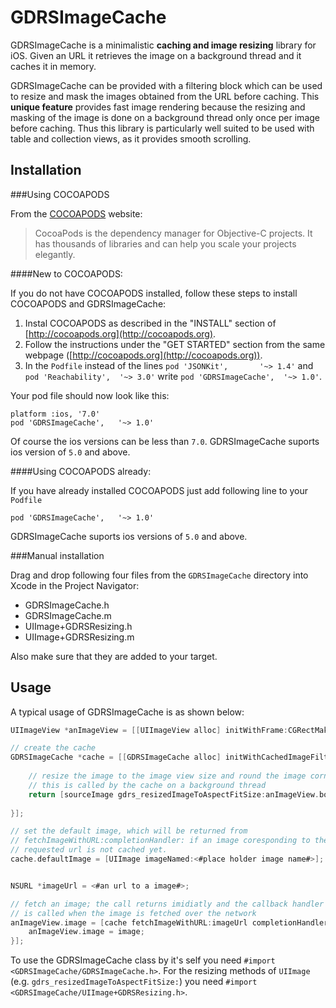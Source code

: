 GDRSImageCache
==============

GDRSImageCache is a minimalistic **caching and image resizing** library for iOS. Given an
URL it retrieves the image on a background thread and it caches it in memory. 

GDRSImageCache can be provided with a filtering block which can be used to resize and mask 
the images obtained from the URL before caching. This **unique feature** provides fast image 
rendering because the resizing and masking of the image is done on a background thread 
only once per image before caching. Thus this library is particularly well suited to be 
used with table and collection views, as it provides smooth scrolling.

Installation
-----------

###Using COCOAPODS

From the [COCOAPODS](http://cocoapods.org) website:

> CocoaPods is the dependency manager for Objective-C projects. It has thousands of libraries and can help you scale your projects elegantly.

####New to COCOAPODS:

If you do not have COCOAPODS installed, follow these steps to install COCOAPODS and 
GDRSImageCache:

1.	Instal COCOAPODS as described in the "INSTALL" section of [http://cocoapods.org](http://cocoapods.org). 
1.	Follow the instructions under the "GET STARTED" section from the same webpage 
	([http://cocoapods.org](http://cocoapods.org)).
1.	In the ```Podfile``` instead of the lines ```pod 'JSONKit',       '~> 1.4'``` and 
	```pod 'Reachability',  '~> 3.0'``` write ```pod 'GDRSImageCache',	'~> 1.0'```.

Your pod file should now look like this:

	platform :ios, '7.0'
	pod 'GDRSImageCache',	'~> 1.0'

Of course the ios versions can be less than ```7.0```. GDRSImageCache suports ios version 
of ```5.0``` and above.

####Using COCOAPODS already:

If you have already installed COCOAPODS just add following line to your ```Podfile```

	pod 'GDRSImageCache',	'~> 1.0'

GDRSImageCache suports ios versions of ```5.0``` and above.

###Manual installation

Drag and drop following four files from the ```GDRSImageCache``` directory into Xcode in the Project Navigator:

* GDRSImageCache.h
* GDRSImageCache.m
* UIImage+GDRSResizing.h
* UIImage+GDRSResizing.m

Also make sure that they are added to your target.


Usage
-----

A typical usage of GDRSImageCache is as shown below:

```objective-c
UIImageView *anImageView = [[UIImageView alloc] initWithFrame:CGRectMake(0, 0, 40, 40)];

// create the cache
GDRSImageCache *cache = [[GDRSImageCache alloc] initWithCachedImageFilter:^UIImage *(UIImage *sourceImage) {
	
	// resize the image to the image view size and round the image corners; 
	// this is called by the cache on a background thread
	return [sourceImage gdrs_resizedImageToAspectFitSize:anImageView.bounds.size cornerRadius:10];
	
}];

// set the default image, which will be returned from
// fetchImageWithURL:completionHandler: if an image coresponding to the
// requested url is not cached yet.
cache.defaultImage = [UIImage imageNamed:<#place holder image name#>];


NSURL *imageUrl = <#an url to a image#>;

// fetch an image; the call returns imidiatly and the callback handler
// is called when the image is fetched over the network
anImageView.image = [cache fetchImageWithURL:imageUrl completionHandler:^(UIImage *image, NSError *error) {
	anImageView.image = image;
}];
```
To use the GDRSImageCache class by it's self you need 
```#import <GDRSImageCache/GDRSImageCache.h>```. For the resizing methods of ```UIImage```
(e.g. ```gdrs_resizedImageToAspectFitSize:```) you need 
```#import <GDRSImageCache/UIImage+GDRSResizing.h>```.
